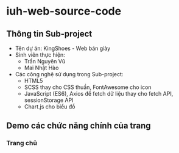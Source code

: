 # iuh-web-source-code

## Thông tin Sub-project

- Tên dự án: KingShoes - Web bán giày
- Sinh viên thực hiện:
  - Trần Nguyên Vũ
  - Mai Nhật Hào
- Các công nghệ sử dụng trong Sub-project:
  - HTML5
  - SCSS thay cho CSS thuần, FontAwesome cho icon
  - JavaScript (ES6), Axios để fetch dữ liệu thay cho fetch API, sessionStorage API
  - Chart.js cho biểu đồ

## Demo các chức năng chính của trang

### Trang chủ
